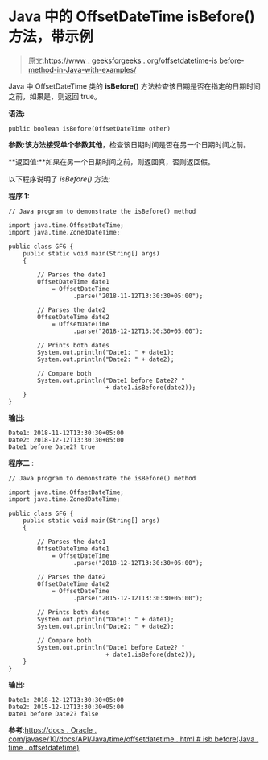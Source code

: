 # Java 中的 OffsetDateTime isBefore()方法，带示例

> 原文:[https://www . geeksforgeeks . org/offsetdatetime-is before-method-in-Java-with-examples/](https://www.geeksforgeeks.org/offsetdatetime-isbefore-method-in-java-with-examples/)

Java 中 OffsetDateTime 类的 **isBefore()** 方法检查该日期是否在指定的日期时间之前，如果是，则返回 true。

**语法:**

```
public boolean isBefore(OffsetDateTime other)

```

**参数:**该方法接受单个参数**其他**，检查该日期时间是否在另一个日期时间之前。

**返回值:**如果在另一个日期时间之前，则返回真，否则返回假。

以下程序说明了 *isBefore()* 方法:

**程序 1:**

```
// Java program to demonstrate the isBefore() method

import java.time.OffsetDateTime;
import java.time.ZonedDateTime;

public class GFG {
    public static void main(String[] args)
    {

        // Parses the date1
        OffsetDateTime date1
            = OffsetDateTime
                  .parse("2018-11-12T13:30:30+05:00");

        // Parses the date2
        OffsetDateTime date2
            = OffsetDateTime
                  .parse("2018-12-12T13:30:30+05:00");

        // Prints both dates
        System.out.println("Date1: " + date1);
        System.out.println("Date2: " + date2);

        // Compare both
        System.out.println("Date1 before Date2? "
                           + date1.isBefore(date2));
    }
}
```

**输出:**

```
Date1: 2018-11-12T13:30:30+05:00
Date2: 2018-12-12T13:30:30+05:00
Date1 before Date2? true

```

**程序二** :

```
// Java program to demonstrate the isBefore() method

import java.time.OffsetDateTime;
import java.time.ZonedDateTime;

public class GFG {
    public static void main(String[] args)
    {

        // Parses the date1
        OffsetDateTime date1
            = OffsetDateTime
                  .parse("2018-12-12T13:30:30+05:00");

        // Parses the date2
        OffsetDateTime date2
            = OffsetDateTime
                  .parse("2015-12-12T13:30:30+05:00");

        // Prints both dates
        System.out.println("Date1: " + date1);
        System.out.println("Date2: " + date2);

        // Compare both
        System.out.println("Date1 before Date2? "
                           + date1.isBefore(date2));
    }
}
```

**输出:**

```
Date1: 2018-12-12T13:30:30+05:00
Date2: 2015-12-12T13:30:30+05:00
Date1 before Date2? false

```

**参考**:[https://docs . Oracle . com/javase/10/docs/API/Java/time/offsetdatetime . html # isb before(Java . time . offsetdatetime)](https://docs.oracle.com/javase/10/docs/api/java/time/OffsetDateTime.html#isBefore(java.time.OffsetDateTime))